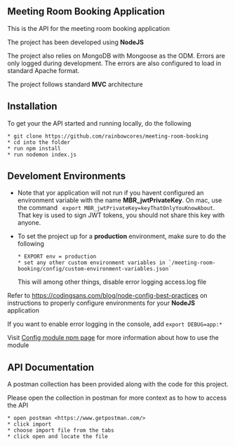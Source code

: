 ## Meeting Room Booking Application
This is the API for the meeting room booking application

The project has been developed using **NodeJS**

The project also relies on MongoDB with Mongoose as the ODM. Errors are only logged during development. The errors are also configured to load in standard Apache format.

The project follows standard **MVC** architecture


## Installation
To get your the API started and running locally, do the following

```
* git clone https://github.com/rainbowcores/meeting-room-booking
* cd into the folder
* run npm install
* run nodemon index.js
```

## Develoment Environments

* 
	Note that yor application will not run if you havent configured an environment variable with the name **MBR_jwtPrivateKey**. On mac, use the command ``` export MBR_jwtPrivateKey=keyThatOnlyYouKnowAbout```. That key is used to sign JWT tokens, you should not share this key with anyone. 

* To set the project up for a **production** environment, make sure to do the following

	```
	* EXPORT env = production
	* set any other custom environment variables in `/meeting-room-booking/config/custom-environment-variables.json`
	```
	This will among other things, disable error logging access.log file

Refer to <https://codingsans.com/blog/node-config-best-practices> on instructions to properly configure environments for your **NodeJS** application

If you want to enable error logging in the console, add ``` export DEBUG=app:* ```

Visit [Config module npm page](https://www.npmjs.com/package/debug) for more information about how to use the module


## API Documentation
A postman collection has been provided along with the code for this project.

Please open the collection in postman for more context as to how to access the API

```
* open postman <https://www.getpostman.com/>
* click import
* choose import file from the tabs
* click open and locate the file
```

